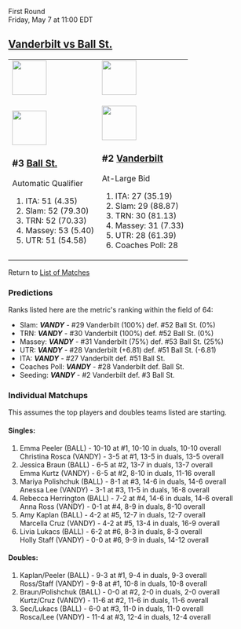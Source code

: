 First Round  
Friday, May 7 at 11:00 EDT
## [Vanderbilt vs Ball St.](https://www.ncaa.com/game/5833676) 

<table>  
<tr><td><a href="../index.md"><img src="https://www.ncaa.com/sites/default/files/images/logos/schools/b/ball-st.70.png" width="70" height="70" /></a></td><td><a href="../index.md"><img src="https://www.ncaa.com/sites/default/files/images/logos/schools/v/vanderbilt.70.png" width="70" height="70" /></a></td></tr>  
<tr><td>  

<a href="../index.md"><img src="https://www.ncaa.com/sites/default/files/images/logos/schools/b/ball-st.70.png" width="70" height="70" /></a>  

<h3>#3 <a href="../index.md">Ball St.</a></h3>  

Automatic Qualifier  

<ol>  
<li>ITA: 51 (4.35)</li>  
<li>Slam: 52 (79.30)</li>  
<li>TRN: 52 (70.33)</li>  
<li>Massey: 53 (5.40)</li>  
<li>UTR: 51 (54.58)</li>  
</ol>  

</td><td>  

<a href="../index.md"><img src="https://www.ncaa.com/sites/default/files/images/logos/schools/v/vanderbilt.70.png" width="70" height="70" /></a>  

<h3>#2 <a href="../index.md">Vanderbilt</a></h3>  

At-Large Bid  

<ol>  
<li>ITA: 27 (35.19)</li>  
<li>Slam: 29 (88.87)</li>  
<li>TRN: 30 (81.13)</li>  
<li>Massey: 31 (7.33)</li>  
<li>UTR: 28 (61.39)</li>  
<li>Coaches Poll: 28</li>  
</ol>  

</td></tr></table>  

Return to [List of Matches](../index.md)  

### Predictions  

Ranks listed here are the metric's ranking within the field of 64:  
- Slam: ***VANDY*** - #29 Vanderbilt (100%) def. #52 Ball St. (0%)  
- TRN: ***VANDY*** - #30 Vanderbilt (100%) def. #52 Ball St. (0%)  
- Massey: ***VANDY*** - #31 Vanderbilt (75%) def. #53 Ball St. (25%)  
- UTR: ***VANDY*** - #28 Vanderbilt (+6.81) def. #51 Ball St. (-6.81)  
- ITA: ***VANDY*** - #27 Vanderbilt def. #51 Ball St.  
- Coaches Poll: ***VANDY*** - #28 Vanderbilt def. Ball St.  
- Seeding: ***VANDY*** - #2 Vanderbilt def. #3 Ball St.  

### Individual Matchups  

This assumes the top players and doubles teams listed are starting.  

#### Singles:  
1. Emma Peeler (BALL) - 10-10 at #1, 10-10 in duals, 10-10 overall  
   Christina Rosca (VANDY) - 3-5 at #1, 13-5 in duals, 13-5 overall
2. Jessica Braun (BALL) - 6-5 at #2, 13-7 in duals, 13-7 overall  
   Emma Kurtz (VANDY) - 6-5 at #2, 8-10 in duals, 11-16 overall
3. Mariya Polishchuk (BALL) - 8-1 at #3, 14-6 in duals, 14-6 overall  
   Anessa Lee (VANDY) - 3-1 at #3, 11-5 in duals, 16-8 overall
4. Rebecca Herrington (BALL) - 7-2 at #4, 14-6 in duals, 14-6 overall  
   Anna Ross (VANDY) - 0-1 at #4, 8-9 in duals, 8-10 overall
5. Amy Kaplan (BALL) - 4-2 at #5, 12-7 in duals, 12-7 overall  
   Marcella Cruz (VANDY) - 4-2 at #5, 13-4 in duals, 16-9 overall
6. Livia Lukacs (BALL) - 6-2 at #6, 8-3 in duals, 8-3 overall  
   Holly Staff (VANDY) - 0-0 at #6, 9-9 in duals, 14-12 overall

#### Doubles:  
1. Kaplan/Peeler (BALL) - 9-3 at #1, 9-4 in duals, 9-3 overall  
   Ross/Staff (VANDY) - 9-8 at #1, 10-8 in duals, 10-8 overall
2. Braun/Polishchuk (BALL) - 0-0 at #2, 2-0 in duals, 2-0 overall  
   Kurtz/Cruz (VANDY) - 11-6 at #2, 11-6 in duals, 11-6 overall
3. Sec/Lukacs (BALL) - 6-0 at #3, 11-0 in duals, 11-0 overall  
   Rosca/Lee (VANDY) - 11-4 at #3, 12-4 in duals, 12-4 overall
